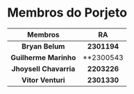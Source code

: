 # **Membros do Porjeto**

| **Membros** | **RA** |
|:------------:|:------------:|
| **Bryan Belum**  | **2301194**  |
| **Guilherme Marinho**  | **2300543  |
| **Jhoysell Chavarria**  | **2203226**  |
| **Vitor Venturi**  | **2301330**  |